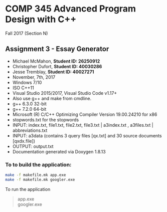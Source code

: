 # COMP 345 Advanced Program Design with C++ 
Fall 2017 (Section N)

## Assignment 3 - Essay Generator
* Michael McMahon, **Student ID: 26250912**
* Christopher Dufort, **Student ID: 40030286**
* Jesse Tremblay,	**Student ID: 40027271**
* November, 7th, 2017
* Windows 7/10
* ISO C++11
* Visual Studio 2015/2017, Visual Studio Code v1.17+
* Also use g++ and make from cmdline.
* g++ 6.3.0 32-bit
* g++ 7.2.0 64-bit
* Microsoft (R) C/C++ Optimizing Compiler Version 19.00.24210 for x86
* stopwords.txt for the stopwords
* INPUT: index.txt, file1.txt, file2.txt, file3.txt | a3index.txt , a3files.txt | abbreviations.txt
* INPUT: a3data (contains 3 query files [qx.txt] and 30 source documents [qxdx.file])
* OUTPUT: output.txt
* Documentation generated via Doxygen 1.8.13

### To to build the application:

```bash
make -f makefile.mk app.exe
make -f makefile.mk googler.exe

```
To run the application
>app.exe  
>googler.exe  



